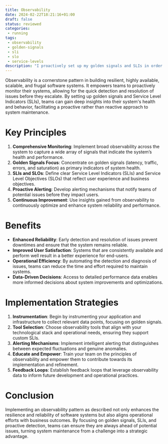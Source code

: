```yaml
---
title: Observability
date: 2024-02-22T18:21:16+01:00
draft: false
status: reviewed
categories: 
 - running
tags: 
 - observability
 - golden-signals
 - sli
 - slo
 - service-levels
description: "I proactively set up my golden signals and SLIs in order to reduce time to detect situations​​​​​​​."
---
```


Observability is a cornerstone pattern in building resilient, highly available, scalable, and frugal software systems. It empowers teams to proactively monitor their systems, allowing for the quick detection and resolution of issues before they escalate. By setting up golden signals and Service Level Indicators (SLIs), teams can gain deep insights into their system's health and behavior, facilitating a proactive rather than reactive approach to system maintenance.

# Key Principles

1. **Comprehensive Monitoring**: Implement broad observability across the system to capture a wide array of signals that indicate the system’s health and performance.
2. **Golden Signals Focus**: Concentrate on golden signals (latency, traffic, errors, and saturation) as primary indicators of system health.
3. **SLIs and SLOs**: Define clear Service Level Indicators (SLIs) and Service Level Objectives (SLOs) that reflect user experience and business objectives.
4. **Proactive Alerting**: Develop alerting mechanisms that notify teams of potential issues before they impact users.
5. **Continuous Improvement**: Use insights gained from observability to continuously optimize and enhance system reliability and performance.

# Benefits

- **Enhanced Reliability**: Early detection and resolution of issues prevent downtimes and ensure that the system remains reliable.
- **Improved User Satisfaction**: Systems that are consistently available and perform well result in a better experience for end-users.
- **Operational Efficiency**: By automating the detection and diagnosis of issues, teams can reduce the time and effort required to maintain systems.
- **Data-Driven Decisions**: Access to detailed performance data enables more informed decisions about system improvements and optimizations.

# Implementation Strategies

1. **Instrumentation**: Begin by instrumenting your application and infrastructure to collect relevant data points, focusing on golden signals.
2. **Tool Selection**: Choose observability tools that align with your technological stack and operational needs, ensuring they support custom SLIs.
3. **Alerting Mechanisms**: Implement intelligent alerting that distinguishes between expected fluctuations and genuine anomalies.
4. **Educate and Empower**: Train your team on the principles of observability and empower them to contribute towards its implementation and refinement.
5. **Feedback Loops**: Establish feedback loops that leverage observability data to inform future development and operational practices.

# Conclusion

Implementing an observability pattern as described not only enhances the resilience and reliability of software systems but also aligns operational efforts with business outcomes. By focusing on golden signals, SLIs, and proactive detection, teams can ensure they are always ahead of potential issues, turning system maintenance from a challenge into a strategic advantage.
